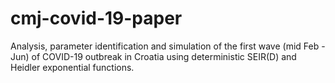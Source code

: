 # cmj-covid-19-paper

Analysis, parameter identification and simulation of the first wave (mid Feb - Jun) of COVID-19 outbreak in Croatia using deterministic SEIR(D) and Heidler exponential functions.